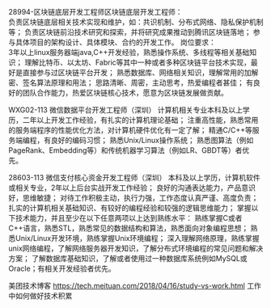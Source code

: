 28994-区块链底层开发工程师区块链底层开发工程师： 	
负责区块链底层相关技术实现和维护，如：共识机制、分布式网络、隐私保护机制等；
 负责区块链前沿技术研究和探索，并将研究成果推动到腾讯区块链落地；
 参与具体项目的架构设计、具体模块、合约的开发工作。
岗位要求：	
3年以上linux服务器端java,C++开发经验，熟悉操作系统、多线程等相关基础知识；
 理解比特币、以太坊、Fabric等其中一种或者多种区块链平台技术实现，最好是直接参与过区块链平台开发；
 熟悉数据库、网络相关知识，理解常用的加解密、签名算法原理和用法；
 思路清晰、周密，主动思考，热爱编程者甚佳；
 有良好的团队合作能力，热爱区块链核心技术，愿意为区块链发展做贡献。


 WXG02-113 微信数据平台开发工程师（深圳）
 计算机相关专业本科及以上学历，二年以上开发工作经验，有扎实的计算机理论基础； 注重高性能，熟悉常用的服务端程序的性能优化方法，对计算机硬件优化有一定了解； 精通C/C++等服务端编程，有良好的编码习惯； 熟悉Unix/Linux操作系统； 熟悉图算法（例如PageRank、Embedding等）和传统机器学习算法（例如LR、GBDT等）者优先。


 28603-113 微信支付核心资金开发工程师（深圳）
本科及以上学历，计算机软件或相关专业，2年以上后台实战开发工作经验；
 良好的沟通表达能力，产品意识好，思维敏捷；
 对待工作积极主动，执行力强，工作态度认真严谨、高度负责；
 扎实的计算机相关基础知识、有较好的编程经验和较强的逻辑思维能力；
 掌握以下技术能力，并且至少在以下任意两项以上达到熟练水平：
 熟练掌握C或者C++语言，熟悉STL，熟悉常见的数据结构和算法，熟悉面向对象编程思想；
 熟悉Unix/Linux开发环境，熟练掌握Unix环境编程；
 深入理解网络原理，熟练掌握unix网络编程，了解网络服务器开发知识，了解分布式环境编程的常见问题和解决方案；
 了解数据库基础知识，了解或者使用过一种数据库系统例如MySQL或Oracle；有相关开发经验者优先。


美团技术博客
https://tech.meituan.com/2018/04/16/study-vs-work.html
工作中如何做好技术积累
